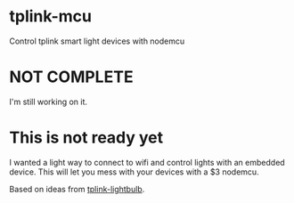 # tplink-mcu

Control tplink smart light devices with nodemcu

# NOT COMPLETE

I'm still working on it.


# This is not ready yet

I wanted a light way to connect to wifi and control lights with an embedded device. This will let you mess with your devices with a $3 nodemcu.

Based on ideas from [tplink-lightbulb](https://github.com/konsumer/tplink-lightbulb).
